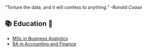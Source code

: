 “Torture the data, and it will confess to anything.” *-Ronald Coase*


## 📚 **Education** 🏫
* [MSc in Business Analytics](http://analytics.aueb.gr/)
* [BA in Accounting and Finance](https://www.dept.aueb.gr/en/loxri)

